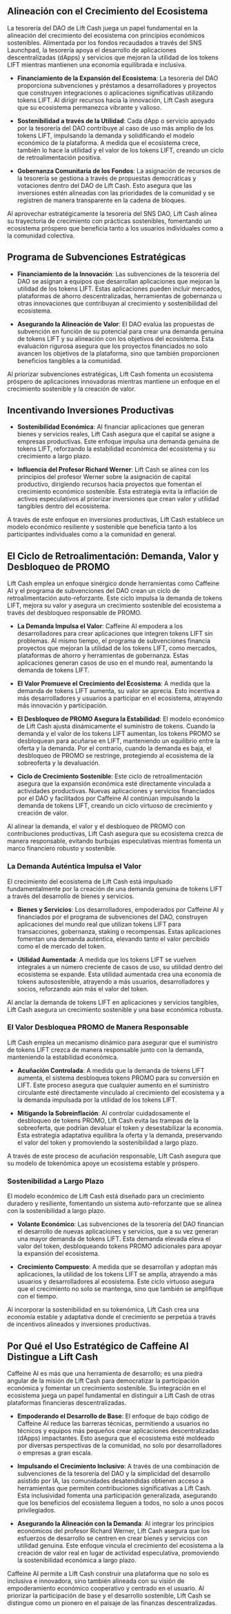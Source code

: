 ## Alineación con el Crecimiento del Ecosistema

La tesorería del DAO de Lift Cash juega un papel fundamental en la alineación del crecimiento del ecosistema con principios económicos sostenibles. Alimentada por los fondos recaudados a través del SNS Launchpad, la tesorería apoya el desarrollo de aplicaciones descentralizadas (dApps) y servicios que mejoran la utilidad de los tokens LIFT mientras mantienen una economía equilibrada e inclusiva.

- **Financiamiento de la Expansión del Ecosistema**: La tesorería del DAO proporciona subvenciones y préstamos a desarrolladores y proyectos que construyen integraciones o aplicaciones significativas utilizando tokens LIFT. Al dirigir recursos hacia la innovación, Lift Cash asegura que su ecosistema permanezca vibrante y valioso.

- **Sostenibilidad a través de la Utilidad**: Cada dApp o servicio apoyado por la tesorería del DAO contribuye al caso de uso más amplio de los tokens LIFT, impulsando la demanda y solidificando el modelo económico de la plataforma. A medida que el ecosistema crece, también lo hace la utilidad y el valor de los tokens LIFT, creando un ciclo de retroalimentación positiva.

- **Gobernanza Comunitaria de los Fondos**: La asignación de recursos de la tesorería se gestiona a través de propuestas democráticas y votaciones dentro del DAO de Lift Cash. Esto asegura que las inversiones estén alineadas con las prioridades de la comunidad y se registren de manera transparente en la cadena de bloques.

Al aprovechar estratégicamente la tesorería del SNS DAO, Lift Cash alinea su trayectoria de crecimiento con prácticas sostenibles, fomentando un ecosistema próspero que beneficia tanto a los usuarios individuales como a la comunidad colectiva.

## Programa de Subvenciones Estratégicas

- **Financiamiento de la Innovación**: Las subvenciones de la tesorería del DAO se asignan a equipos que desarrollan aplicaciones que mejoran la utilidad de los tokens LIFT. Estas aplicaciones pueden incluir mercados, plataformas de ahorro descentralizadas, herramientas de gobernanza u otras innovaciones que contribuyan al crecimiento y sostenibilidad del ecosistema.

- **Asegurando la Alineación de Valor**: El DAO evalúa las propuestas de subvención en función de su potencial para crear una demanda genuina de tokens LIFT y su alineación con los objetivos del ecosistema. Esta evaluación rigurosa asegura que los proyectos financiados no solo avancen los objetivos de la plataforma, sino que también proporcionen beneficios tangibles a la comunidad.

Al priorizar subvenciones estratégicas, Lift Cash fomenta un ecosistema próspero de aplicaciones innovadoras mientras mantiene un enfoque en el crecimiento sostenible y la creación de valor.

## Incentivando Inversiones Productivas

- **Sostenibilidad Económica**: Al financiar aplicaciones que generan bienes y servicios reales, Lift Cash asegura que el capital se asigne a empresas productivas. Este enfoque impulsa una demanda genuina de tokens LIFT, reforzando la estabilidad económica del ecosistema y su crecimiento a largo plazo.

- **Influencia del Profesor Richard Werner**: Lift Cash se alinea con los principios del profesor Werner sobre la asignación de capital productivo, dirigiendo recursos hacia proyectos que fomentan el crecimiento económico sostenible. Esta estrategia evita la inflación de activos especulativos al priorizar inversiones que crean valor y utilidad tangibles dentro del ecosistema.

A través de este enfoque en inversiones productivas, Lift Cash establece un modelo económico resiliente y sostenible que beneficia tanto a los participantes individuales como a la comunidad en general.

## El Ciclo de Retroalimentación: Demanda, Valor y Desbloqueo de PROMO

Lift Cash emplea un enfoque sinérgico donde herramientas como Caffeine AI y el programa de subvenciones del DAO crean un ciclo de retroalimentación auto-reforzante. Este ciclo impulsa la demanda de tokens LIFT, mejora su valor y asegura un crecimiento sostenible del ecosistema a través del desbloqueo responsable de PROMO.

- **La Demanda Impulsa el Valor**: Caffeine AI empodera a los desarrolladores para crear aplicaciones que integren tokens LIFT sin problemas. Al mismo tiempo, el programa de subvenciones financia proyectos que mejoran la utilidad de los tokens LIFT, como mercados, plataformas de ahorro y herramientas de gobernanza. Estas aplicaciones generan casos de uso en el mundo real, aumentando la demanda de tokens LIFT.

- **El Valor Promueve el Crecimiento del Ecosistema**: A medida que la demanda de tokens LIFT aumenta, su valor se aprecia. Esto incentiva a más desarrolladores y usuarios a participar en el ecosistema, atrayendo más innovación y participación.

- **El Desbloqueo de PROMO Asegura la Estabilidad**: El modelo económico de Lift Cash ajusta dinámicamente el suministro de tokens. Cuando la demanda y el valor de los tokens LIFT aumentan, los tokens PROMO se desbloquean para acuñarse en LIFT, manteniendo un equilibrio entre la oferta y la demanda. Por el contrario, cuando la demanda es baja, el desbloqueo de PROMO se restringe, protegiendo al ecosistema de la sobreoferta y la devaluación.

- **Ciclo de Crecimiento Sostenible**: Este ciclo de retroalimentación asegura que la expansión económica esté directamente vinculada a actividades productivas. Nuevas aplicaciones y servicios financiados por el DAO y facilitados por Caffeine AI continúan impulsando la demanda de tokens LIFT, creando un ciclo virtuoso de crecimiento y creación de valor.

Al alinear la demanda, el valor y el desbloqueo de PROMO con contribuciones productivas, Lift Cash asegura que su ecosistema crezca de manera responsable, evitando burbujas especulativas mientras fomenta un marco financiero robusto y sostenible.

### La Demanda Auténtica Impulsa el Valor

El crecimiento del ecosistema de Lift Cash está impulsado fundamentalmente por la creación de una demanda genuina de tokens LIFT a través del desarrollo de bienes y servicios.

- **Bienes y Servicios**: Los desarrolladores, empoderados por Caffeine AI y financiados por el programa de subvenciones del DAO, construyen aplicaciones del mundo real que utilizan tokens LIFT para transacciones, gobernanza, staking o recompensas. Estas aplicaciones fomentan una demanda auténtica, elevando tanto el valor percibido como el de mercado del token.

- **Utilidad Aumentada**: A medida que los tokens LIFT se vuelven integrales a un número creciente de casos de uso, su utilidad dentro del ecosistema se expande. Esta utilidad aumentada crea una economía de tokens autosostenible, atrayendo a más usuarios, desarrolladores y socios, reforzando aún más el valor del token.

Al anclar la demanda de tokens LIFT en aplicaciones y servicios tangibles, Lift Cash asegura un crecimiento sostenible y una base económica robusta.

### El Valor Desbloquea PROMO de Manera Responsable

Lift Cash emplea un mecanismo dinámico para asegurar que el suministro de tokens LIFT crezca de manera responsable junto con la demanda, manteniendo la estabilidad económica.

- **Acuñación Controlada**: A medida que la demanda de tokens LIFT aumenta, el sistema desbloquea tokens PROMO para su conversión en LIFT. Este proceso asegura que cualquier aumento en el suministro circulante esté directamente vinculado al crecimiento del ecosistema y a la demanda impulsada por la utilidad de los tokens LIFT.

- **Mitigando la Sobreinflación**: Al controlar cuidadosamente el desbloqueo de tokens PROMO, Lift Cash evita las trampas de la sobreoferta, que podrían devaluar el token y desestabilizar la economía. Esta estrategia adaptativa equilibra la oferta y la demanda, preservando el valor del token y promoviendo la sostenibilidad a largo plazo.

A través de este proceso de acuñación responsable, Lift Cash asegura que su modelo de tokenómica apoye un ecosistema estable y próspero.

### Sostenibilidad a Largo Plazo

El modelo económico de Lift Cash está diseñado para un crecimiento duradero y resiliente, fomentando un sistema auto-reforzante que se alinea con la sostenibilidad a largo plazo.

- **Volante Económico**: Las subvenciones de la tesorería del DAO financian el desarrollo de nuevas aplicaciones y servicios, que a su vez generan una mayor demanda de tokens LIFT. Esta demanda elevada eleva el valor del token, desbloqueando tokens PROMO adicionales para apoyar la expansión del ecosistema.

- **Crecimiento Compuesto**: A medida que se desarrollan y adoptan más aplicaciones, la utilidad de los tokens LIFT se amplía, atrayendo a más usuarios y desarrolladores al ecosistema. Este ciclo virtuoso asegura que el crecimiento no solo se mantenga, sino que también se amplifique con el tiempo.

Al incorporar la sostenibilidad en su tokenómica, Lift Cash crea una economía estable y adaptativa donde el crecimiento se perpetúa a través de incentivos alineados y inversiones productivas.

## Por Qué el Uso Estratégico de Caffeine AI Distingue a Lift Cash

Caffeine AI es más que una herramienta de desarrollo; es una piedra angular de la misión de Lift Cash para democratizar la participación económica y fomentar un crecimiento sostenible. Su integración en el ecosistema juega un papel fundamental en distinguir a Lift Cash de otras plataformas financieras descentralizadas.

- **Empoderando el Desarrollo de Base**: El enfoque de bajo código de Caffeine AI reduce las barreras técnicas, permitiendo a usuarios no técnicos y equipos más pequeños crear aplicaciones descentralizadas (dApps) impactantes. Esto asegura que el ecosistema esté moldeado por diversas perspectivas de la comunidad, no solo por desarrolladores o empresas a gran escala.

- **Impulsando el Crecimiento Inclusivo**: A través de una combinación de subvenciones de la tesorería del DAO y la simplicidad del desarrollo asistido por IA, las comunidades desatendidas obtienen acceso a herramientas que permiten contribuciones significativas a Lift Cash. Esta inclusividad fomenta una participación generalizada, asegurando que los beneficios del ecosistema lleguen a todos, no solo a unos pocos privilegiados.

- **Asegurando la Alineación con la Demanda**: Al integrar los principios económicos del profesor Richard Werner, Lift Cash asegura que los esfuerzos de desarrollo se centren en crear bienes y servicios con utilidad genuina. Este enfoque vincula el crecimiento del ecosistema a la creación de valor real en lugar de actividad especulativa, promoviendo la sostenibilidad económica a largo plazo.

Caffeine AI permite a Lift Cash construir una plataforma que no solo es inclusiva e innovadora, sino también alineada con su visión de empoderamiento económico cooperativo y centrado en el usuario. Al priorizar la participación de base y el desarrollo sostenible, Lift Cash se distingue como un pionero en el paisaje de las finanzas descentralizadas.
